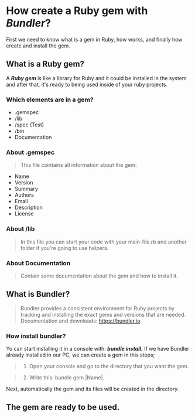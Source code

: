# How create a Ruby gem with ***Bundler***?
First we need to know what is a gem in Ruby, how works, and finally how create and install the gem.

## What is a Ruby gem?

A ***Ruby gem*** is like a library for Ruby and it could be installed in the system and after that, it's ready to being used inside of your ruby projects.

### Which elements are in a gem?

* .gemspec
* /lib
* /spec (Test)
* /bin
* Documentation

### About .gemspec

> This file cointains all information about the gem:
- Name
- Version
- Summary
- Authors
- Email
- Description
- License

### About /lib
> In this file you can start your code with your main-file.rb and another folder if you're going to use helpers.

### About Documentation
> Contain some documentation about the gem and how to install it.


## What is Bundler?
> Bundler provides a consistent environment for Ruby projects by tracking and installing the exact gems and versions that are needed.
Documentation and downloads: https://bundler.io

### How install bundler?
Yo can start installing it in a console with: ***bundle install.***
If we have Bundler already installed in our PC, we can create a gem in this steps;
> 1. Open your console and go to the directory that you want the gem.
 
> 2. Write this: bundle gem |Name|.

Next, automatically the gem and its files will be created in the directory.
  
## The gem are ready to be used.
